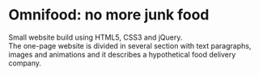 # Omnifood: no more junk food
Small website build using HTML5, CSS3 and jQuery.<br>
The one-page website is divided in several section with text paragraphs, images and animations and it describes a hypothetical food delivery company.
